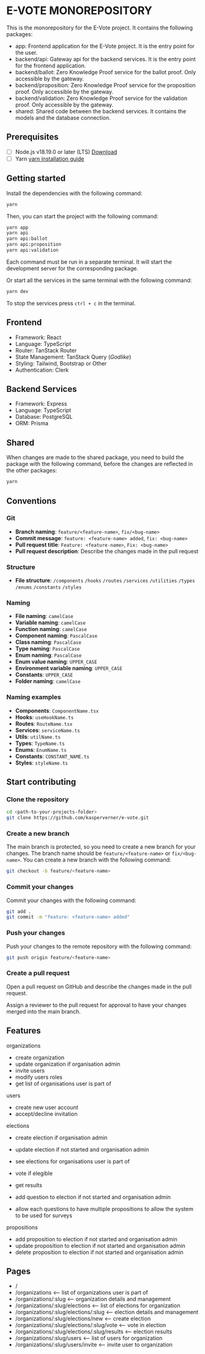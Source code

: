 # E-VOTE MONOREPOSITORY

This is the monorepository for the E-Vote project. It contains the following packages:

- app: Frontend application for the E-Vote project. It is the entry point for the user.
- backend/api: Gateway api for the backend services. It is the entry point for the frontend application.
- backend/ballot: Zero Knowledge Proof service for the ballot proof. Only accessible by the gateway.
- backend/proposition: Zero Knowledge Proof service for the proposition proof. Only accessible by the gateway.
- backend/validation: Zero Knowledge Proof service for the validation proof. Only accessible by the gateway.
- shared: Shared code between the backend services. It contains the models and the database connection.

## Prerequisites

- [ ] Node.js v18.19.0 or later (LTS) [Download](https://nodejs.org/en/download/)
- [ ] Yarn [yarn installation guide](https://classic.yarnpkg.com/en/docs/install)

## Getting started

Install the dependencies with the following command:

```bash
yarn
```

Then, you can start the project with the following command:

```bash
yarn app
yarn api
yarn api:ballot
yarn api:proposition
yarn api:validation
```

Each command must be run in a separate terminal. It will start the development server for the corresponding package.

Or start all the services in the same terminal with the following command:

```bash
yarn dev
```

To stop the services press `ctrl + c` in the terminal.

## Frontend

- Framework: React
- Language: TypeScript
- Router: TanStack Router
- State Management: TanStack Query (_Godlike_)
- Styling: Tailwind, Bootstrap or Other
- Authentication: Clerk

## Backend Services

- Framework: Express
- Language: TypeScript
- Database: PostgreSQL
- ORM: Prisma

## Shared

When changes are made to the shared package, you need to build the package with the following command, before the changes are reflected in the other packages:

```bash
yarn
```

## Conventions

### Git

- **Branch naming**: `feature/<feature-name>`, `fix/<bug-name>`
- **Commit message**: `feature: <feature-name> added`, `fix: <bug-name>`
- **Pull request title**: `Feature: <feature-name>`, `Fix: <bug-name>`
- **Pull request description**: Describe the changes made in the pull request

### Structure

- **File structure**:
  `/components`
  `/hooks`
  `/routes`
  `/services`
  `/utilities`
  `/types`
  `/enums`
  `/constants`
  `/styles`

### Naming

- **File naming**: `camelCase`
- **Variable naming**: `camelCase`
- **Function naming**: `camelCase`
- **Component naming**: `PascalCase`
- **Class naming**: `PascalCase`
- **Type naming**: `PascalCase`
- **Enum naming**: `PascalCase`
- **Enum value naming**: `UPPER_CASE`
- **Environment variable naming**: `UPPER_CASE`
- **Constants**: `UPPER_CASE`
- **Folder naming**: `camelCase`

### Naming examples

- **Components**: `ComponentName.tsx`
- **Hooks**: `useHookName.ts`
- **Routes**: `RouteName.tsx`
- **Services**: `serviceName.ts`
- **Utils**: `utilName.ts`
- **Types**: `TypeName.ts`
- **Enums**: `EnumName.ts`
- **Constants**: `CONSTANT_NAME.ts`
- **Styles**: `styleName.ts`

## Start contributing

### Clone the repository

```bash
cd <path-to-your-projects-folder>
git clone https://github.com/kasperverner/e-vote.git
```

### Create a new branch

The main branch is protected, so you need to create a new branch for your changes. The branch name should be `feature/<feature-name>` or `fix/<bug-name>`. You can create a new branch with the following command:

```bash
git checkout -b feature/<feature-name>
```

### Commit your changes

Commit your changes with the following command:

```bash
git add .
git commit -m "feature: <feature-name> added"
```

### Push your changes

Push your changes to the remote repository with the following command:

```bash
git push origin feature/<feature-name>
```

### Create a pull request

Open a pull request on GitHub and describe the changes made in the pull request.

Assign a reviewer to the pull request for approval to have your changes merged into the main branch.

## Features

organizations

- create organization
- update organization if organisation admin
- invite users
- modify users roles
- get list of organisations user is part of

users

- create new user account
- accept/decline invitation

elections

- create election if organisation admin
- update election if not started and organisation admin
- see elections for organisations user is part of
- vote if elegible
- get results

- add question to election if not started and organisation admin
- allow each questions to have multiple propositions to allow the system to be used for surveys

propositions

- add proposition to election if not started and organisation admin
- update proposition to election if not started and organisation admin
- delete proposition to election if not started and organisation admin

## Pages

- /
- /organizations                                <-- list of organizations user is part of
- /organizations/:slug                          <-- organization details and management
- /organizations/:slug/elections                <-- list of elections for organization
- /organizations/:slug/elections/:slug          <-- election details and management
- /organizations/:slug/elections/new            <-- create election
- /organizations/:slug/elections/:slug/vote     <-- vote in election
- /organizations/:slug/elections/:slug/results  <-- election results
- /organizations/:slug/users                    <-- list of users for organization
- /organizations/:slug/users/invite             <-- invite user to organization
